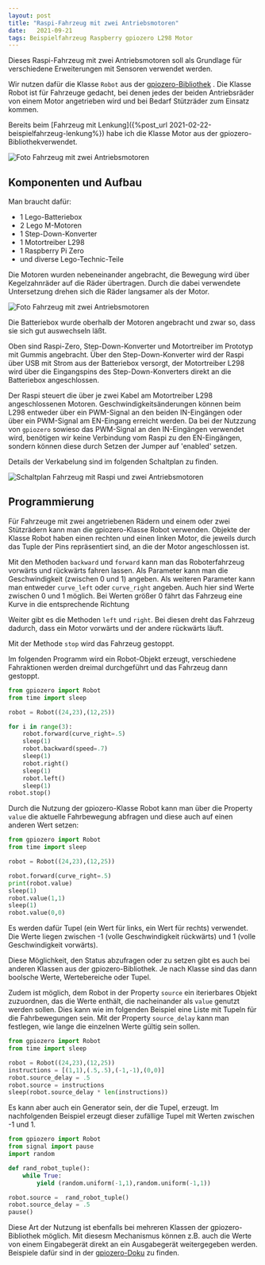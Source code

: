```yaml
---
layout: post
title: "Raspi-Fahrzeug mit zwei Antriebsmotoren"
date:   2021-09-21
tags: Beispielfahrzeug Raspberry gpiozero L298 Motor
---
```


Dieses Raspi-Fahrzeug mit zwei Antriebsmotoren soll als Grundlage für verschiedene Erweiterungen mit Sensoren verwendet werden.

Wir nutzen dafür die Klasse `Robot` aus der [gpiozero-Bibliothek](https://gpiozero.readthedocs.io) . Die Klasse Robot ist für Fahrzeuge gedacht, bei denen jedes der beiden Antriebsräder von einem Motor angetrieben wird und bei Bedarf Stützräder zum Einsatz kommen.

Bereits beim [Fahrzeug mit Lenkung]({%post_url 2021-02-22-beispielfahrzeug-lenkung%}) habe ich die Klasse Motor aus der gpiozero-Bibliothekverwendet.


![Foto Fahrzeug mit zwei Antriebsmotoren](/images/foto_fahrzeug_2m.jpg)

## Komponenten und Aufbau

Man braucht dafür:
* 1 Lego-Batteriebox
* 2 Lego M-Motoren
* 1 Step-Down-Konverter
* 1 Motortreiber L298
* 1 Raspberry Pi Zero
* und diverse Lego-Technic-Teile

Die Motoren wurden nebeneinander angebracht, die Bewegung wird über Kegelzahnräder auf die Räder übertragen. Durch die dabei verwendete Untersetzung drehen sich die Räder langsamer als der Motor.

![Foto Fahrzeug mit zwei Antriebsmotoren](/images/foto_fahrzeug_2m_unten.jpg)

Die Batteriebox wurde oberhalb der Motoren angebracht und zwar so, dass sie sich gut auswechseln läßt.

Oben sind Raspi-Zero, Step-Down-Konverter und Motortreiber im Prototyp mit Gummis angebracht. Über den Step-Down-Konverter wird der Raspi über USB mit Strom aus der Batteriebox versorgt, der Motortreiber L298 wird über die Eingangspins des Step-Down-Konverters direkt an die Batteriebox angeschlossen.

Der Raspi steuert die über je zwei Kabel am Motortreiber L298 angeschlossenen Motoren. Geschwindigkeitsänderungen können beim L298 entweder über ein PWM-Signal an den beiden IN-Eingängen oder über ein PWM-Signal am EN-Eingang erreicht werden. Da bei der Nutzzung von `gpiozero` sowieso das PWM-Signal an den IN-Eingängen verwendet wird, benötigen wir keine Verbindung vom Raspi zu den EN-Eingängen, sondern können diese durch Setzen der Jumper auf 'enabled' setzen.

Details der Verkabelung sind im folgenden Schaltplan zu finden.

![Schaltplan Fahrzeug mit Raspi und zwei Antriebsmotoren](/images/fritzing_raspi_dual_motor.png)

## Programmierung

Für Fahrzeuge mit zwei angetriebenen Rädern und einem oder zwei Stützrädern kann man die gpiozero-Klasse Robot verwenden. Objekte der Klasse Robot haben einen rechten und einen linken Motor, die jeweils durch das Tuple der Pins repräsentiert sind, an die der Motor angeschlossen ist.

Mit den Methoden `backward` und `forward` kann man das Roboterfahrzeug vorwärts und rückwärts fahren lassen. Als Parameter kann man die Geschwindigkeit (zwischen 0 und 1) angeben. Als weiteren Parameter kann man entweder `curve_left` oder `curve_right` angeben. Auch hier sind Werte zwischen 0 und 1 möglich. Bei Werten größer 0 fährt das Fahrzeug eine Kurve in die entsprechende Richtung

Weiter gibt es die Methoden `left` und `right`. Bei diesen dreht das Fahrzeug dadurch, dass ein Motor vorwärts und der andere rückwärts läuft. 

Mit der Methode `stop` wird das Fahrzeug gestoppt.

Im folgenden Programm wird ein Robot-Objekt erzeugt, verschiedene Fahraktionen werden dreimal durchgeführt und das Fahrzeug dann gestoppt.

```python
from gpiozero import Robot
from time import sleep

robot = Robot((24,23),(12,25))

for i in range(3):
    robot.forward(curve_right=.5)
    sleep(1)
    robot.backward(speed=.7)
    sleep(1)
    robot.right()
    sleep(1)
    robot.left()
    sleep(1)
robot.stop()
```

Durch die Nutzung der gpiozero-Klasse Robot kann man über die Property `value` die aktuelle Fahrbewegung abfragen und diese auch auf einen anderen Wert setzen:

```python
from gpiozero import Robot
from time import sleep

robot = Robot((24,23),(12,25))

robot.forward(curve_right=.5)
print(robot.value)
sleep(1)
robot.value(1,1)
sleep(1)
robot.value(0,0)
```

Es werden dafür Tupel (ein Wert für links, ein Wert für rechts) verwendet. Die Werte liegen zwischen -1 (volle Geschwindigkeit rückwärts) und 1 (volle Geschwindigkeit vorwärts).

Diese Möglichkeit, den Status abzufragen oder zu setzen gibt es auch bei anderen Klassen aus der gpiozero-Bibliothek. Je nach Klasse sind das dann boolsche Werte, Wertebereiche oder Tupel.

Zudem ist möglich, dem Robot in der Property `source` ein iterierbares Objekt zuzuordnen, das die Werte enthält, die nacheinander als `value` genutzt werden sollen. Dies kann wie im folgenden Beispiel eine Liste mit Tupeln für die Fahrbewegungen sein. Mit der Property `source_delay` kann man festlegen, wie lange die einzelnen Werte gültig sein sollen.

```python
from gpiozero import Robot
from time import sleep

robot = Robot((24,23),(12,25))
instructions = [(1,1),(.5,.5),(-1,-1),(0,0)]
robot.source_delay = .5
robot.source = instructions
sleep(robot.source_delay * len(instructions))
```

Es kann aber auch ein Generator sein, der die Tupel, erzeugt. Im nachfolgenden Beispiel erzeugt dieser zufällige Tupel mit Werten zwischen -1 und 1.

```python
from gpiozero import Robot
from signal import pause
import random

def rand_robot_tuple():
    while True:
        yield (random.uniform(-1,1),random.uniform(-1,1))

robot.source =  rand_robot_tuple()
robot.source_delay = .5
pause()
```

Diese Art der Nutzung ist ebenfalls bei mehreren Klassen der gpiozero-Bibliothek möglich. Mit diesesm Mechanismus können z.B. auch die Werte von einem Eingabegerät direkt an ein Ausgabegerät weitergegeben werden. Beispiele dafür sind in der [gpiozero-Doku](https://gpiozero.readthedocs.io/en/stable/source_values.html) zu finden. 


